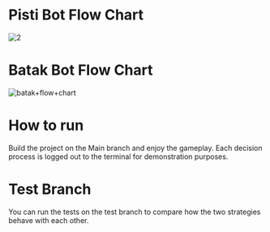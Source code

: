 # Pisti Bot Flow Chart
![2](https://github.com/juzunoglu/pisti_bot/assets/38230713/7de1a37c-0a90-46ae-bf50-7f8f56ba3022)

# Batak Bot Flow Chart
![batak+flow+chart](https://github.com/juzunoglu/pisti_bot/assets/38230713/5a86d563-4468-4d9d-8eca-20de83df4b24)


# How to run
Build the project on the Main branch and enjoy the gameplay. Each decision process is logged out to the terminal for demonstration purposes.

# Test Branch
You can run the tests on the test branch to compare how the two strategies behave with each other.
